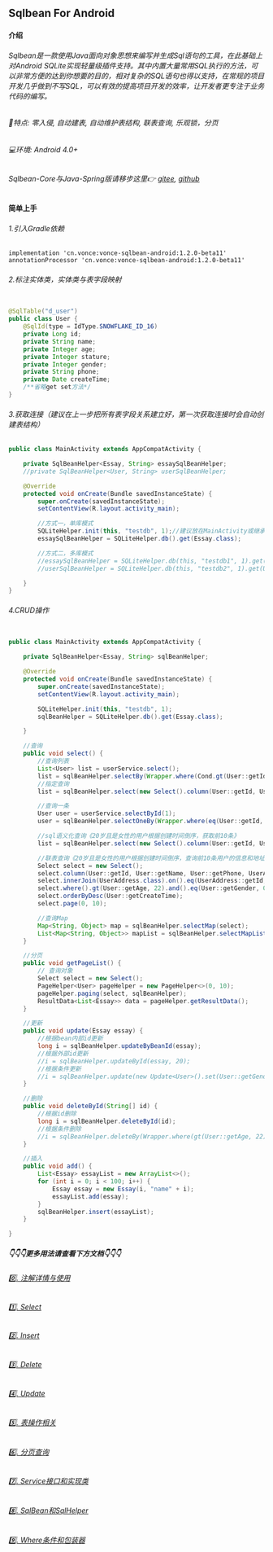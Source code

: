 ## Sqlbean For Android

#### 介绍

###### Sqlbean是一款使用Java面向对象思想来编写并生成Sql语句的工具，在此基础上对Android SQLite实现轻量级插件支持。其中内置大量常用SQL执行的方法，可以非常方便的达到你想要的目的，相对复杂的SQL语句也得以支持，在常规的项目开发几乎做到不写SQL，可以有效的提高项目开发的效率，让开发者更专注于业务代码的编写。

###### 🚀特点: 零入侵, 自动建表, 自动维护表结构, 联表查询, 乐观锁，分页

###### 💻环境: Android 4.0+

###### Sqlbean-Core与Java-Spring版请移步这里👉 [gitee](https://gitee.com/iJovi/vonce-sqlbean "vonce-sqlbean"), [github](https://github.com/Jovilam77/vonce-sqlbean "vonce-sqlbean")

#### 简单上手

###### 1.引入Gradle依赖

	implementation 'cn.vonce:vonce-sqlbean-android:1.2.0-beta11'
	annotationProcessor 'cn.vonce:vonce-sqlbean-android:1.2.0-beta11'

###### 2.标注实体类，实体类与表字段映射

```java

@SqlTable("d_user")
public class User {
    @SqlId(type = IdType.SNOWFLAKE_ID_16)
    private Long id;
    private String name;
    private Integer age;
    private Integer stature;
    private Integer gender;
    private String phone;
    private Date createTime;
    /**省略get set方法*/
}
```

###### 3.获取连接（建议在上一步把所有表字段关系建立好，第一次获取连接时会自动创建表结构）

```java
public class MainActivity extends AppCompatActivity {

    private SqlBeanHelper<Essay, String> essaySqlBeanHelper;
    //private SqlBeanHelper<User, String> userSqlBeanHelper;

    @Override
    protected void onCreate(Bundle savedInstanceState) {
        super.onCreate(savedInstanceState);
        setContentView(R.layout.activity_main);

        //方式一，单库模式
        SQLiteHelper.init(this, "testdb", 1);//建议放在MainActivity或继承的Application
        essaySqlBeanHelper = SQLiteHelper.db().get(Essay.class);

        //方式二，多库模式
        //essaySqlBeanHelper = SQLiteHelper.db(this, "testdb1", 1).get(Essay.class);
        //userSqlBeanHelper = SQLiteHelper.db(this, "testdb2", 1).get(User.class);

    }
}
```

###### 4.CRUD操作

```java

public class MainActivity extends AppCompatActivity {

    private SqlBeanHelper<Essay, String> sqlBeanHelper;

    @Override
    protected void onCreate(Bundle savedInstanceState) {
        super.onCreate(savedInstanceState);
        setContentView(R.layout.activity_main);

        SQLiteHelper.init(this, "testdb", 1);
        sqlBeanHelper = SQLiteHelper.db().get(Essay.class);

    }

    //查询
    public void select() {
        //查询列表
        List<User> list = userService.select();
        list = sqlBeanHelper.selectBy(Wrapper.where(Cond.gt(User::getId, 10)).and(Cond.lt(User::getId, 20)));
        //指定查询
        list = sqlBeanHelper.select(new Select().column(User::getId, User::getName, User::getPhone).where().gt(User::getId, 10));

        //查询一条
        User user = userService.selectById(1);
        user = sqlBeanHelper.selectOneBy(Wrapper.where(eq(User::getId, 1001)));

        //sql语义化查询《20岁且是女性的用户根据创建时间倒序，获取前10条》
        list = sqlBeanHelper.select(new Select().column(User::getId, User::getName, User::getPhone).where().eq(User::getAge, 22).and().eq(User::getGender, 0).back().orderByDesc(User::getCreateTime).page(0, 10));

        //联表查询《20岁且是女性的用户根据创建时间倒序，查询前10条用户的信息和地址》
        Select select = new Select();
        select.column(User::getId, User::getName, User::getPhone, UserAddress::getProvince, UserAddress::getCity, UserAddress::getArea, UserAddress::getDetails);
        select.innerJoin(UserAddress.class).on().eq(UserAddress::getId, User::getId);
        select.where().gt(User::getAge, 22).and().eq(User::getGender, 0);
        select.orderByDesc(User::getCreateTime);
        select.page(0, 10);

        //查询Map
        Map<String, Object> map = sqlBeanHelper.selectMap(select);
        List<Map<String, Object>> mapList = sqlBeanHelper.selectMapList(select);
    }

    //分页
    public void getPageList() {
        // 查询对象
        Select select = new Select();
        PageHelper<User> pageHelper = new PageHelper<>(0, 10);
        pageHelper.paging(select, sqlBeanHelper);
        ResultData<List<Essay>> data = pageHelper.getResultData();
    }

    //更新
    public void update(Essay essay) {
        //根据bean内部id更新
        long i = sqlBeanHelper.updateByBeanId(essay);
        //根据外部id更新
        //i = sqlBeanHelper.updateById(essay, 20);
        //根据条件更新
        //i = sqlBeanHelper.update(new Update<User>().set(User::getGender, 1).set(User::getName, "Jovi").setAdd(User::getAge, User::getAge, 1).where().eq(User::getId, 111).back());
    }

    //删除
    public void deleteById(String[] id) {
        //根据id删除
        long i = sqlBeanHelper.deleteById(id);
        //根据条件删除
        //i = sqlBeanHelper.deleteBy(Wrapper.where(gt(User::getAge, 22)).and(eq(User::getGender, 1)));
    }

    //插入
    public void add() {
        List<Essay> essayList = new ArrayList<>();
        for (int i = 0; i < 100; i++) {
            Essay essay = new Essay(i, "name" + i);
            essayList.add(essay);
        }
        sqlBeanHelper.insert(essayList);
    }

}
```

##### 👇👇👇更多用法请查看下方文档👇👇👇

###### [0️⃣. 注解详情与使用](doc/Annotation.md "注解详情与使用")

###### [1️⃣. Select](doc/Select.md "Select")

###### [2️⃣. Insert](doc/Insert.md "Insert")

###### [3️⃣. Delete](doc/Delete.md "Delete")

###### [4️⃣. Update](doc/Update.md "Update")

###### [5️⃣. 表操作相关](doc/Table.md "表操作相关")

###### [6️⃣. 分页查询](doc/Paging.md "分页查询")

###### [7️⃣. Service接口和实现类](doc/Interface.md "Service接口和实现类")

###### [8️⃣. SqlBean和SqlHelper](doc/SqlHelper.md "SqlBean和SqlHelper")

###### [9️⃣. Where条件和包装器](doc/Where.md "Where条件和包装器")
